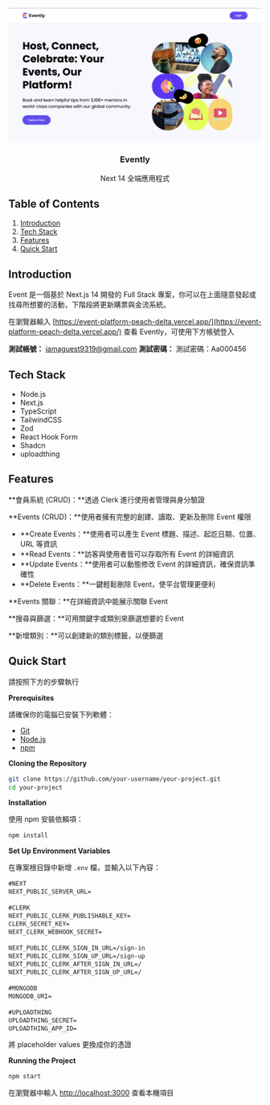 <div align="center">
 <br />
    <a href="https://event-platform-peach-delta.vercel.app/" target="_blank">
      <img src="./public/screenshot.png" alt="Project Banner">
    </a>
  <br />

  <h3 align="center">Evently</h3>

  <div align="center">Next 14 全端應用程式</div>
</div>

## <a name="table">Table of Contents</a>

1. [Introduction](#introduction)
2. [Tech Stack](#tech-stack)
3. [Features](#features)
4. [Quick Start](#quick-start)

## <a name="introduction">Introduction</a>

Event 是一個基於 Next.js 14 開發的 Full Stack 專案，你可以在上面隨意發起或找尋所想要的活動，下階段將更新購票與金流系統。

在瀏覽器輸入 [https://event-platform-peach-delta.vercel.app/](https://event-platform-peach-delta.vercel.app/) 查看 Evently，可使用下方帳號登入

**測試帳號：** iamaguest9319@gmail.com
**測試密碼：** 測試密碼：Aa000456

## <a name="tech-stack">Tech Stack</a>

- Node.js
- Next.js
- TypeScript
- TailwindCSS
- Zod
- React Hook Form
- Shadcn
- uploadthing

## <a name="features">Features</a>

**會員系統 (CRUD)：**透過 Clerk 進行使用者管理與身分驗證

**Events (CRUD)：**使用者擁有完整的創建、讀取、更新及刪除 Event 權限

- **Create Events：**使用者可以產生 Event 標題、描述、起訖日期、位置、URL 等資訊
- **Read Events：**訪客與使用者皆可以存取所有 Event 的詳細資訊
- **Update Events：**使用者可以動態修改 Event 的詳細資訊，確保資訊準確性
- **Delete Events：**一鍵輕鬆刪除 Event，使平台管理更便利

**Events 關聯：**在詳細資訊中能展示關聯 Event

**搜尋與篩選：**可用關鍵字或類別來篩選想要的 Event

**新增類別：**可以創建新的類別標籤，以便篩選

## <a name="quick-start">Quick Start</a>

請按照下方的步驟執行

**Prerequisites**

請確保你的電腦已安裝下列軟體：

- [Git](https://git-scm.com/)
- [Node.js](https://nodejs.org/en)
- [npm](https://www.npmjs.com/)

**Cloning the Repository**

```bash
git clone https://github.com/your-username/your-project.git
cd your-project
```

**Installation**

使用 npm 安裝依賴項：

```bash
npm install
```

**Set Up Environment Variables**

在專案根目錄中新增 `.env` 檔，並輸入以下內容：

```env
#NEXT
NEXT_PUBLIC_SERVER_URL=

#CLERK
NEXT_PUBLIC_CLERK_PUBLISHABLE_KEY=
CLERK_SECRET_KEY=
NEXT_CLERK_WEBHOOK_SECRET=

NEXT_PUBLIC_CLERK_SIGN_IN_URL=/sign-in
NEXT_PUBLIC_CLERK_SIGN_UP_URL=/sign-up
NEXT_PUBLIC_CLERK_AFTER_SIGN_IN_URL=/
NEXT_PUBLIC_CLERK_AFTER_SIGN_UP_URL=/

#MONGODB
MONGODB_URI=

#UPLOADTHING
UPLOADTHING_SECRET=
UPLOADTHING_APP_ID=
```

將 placeholder values 更換成你的憑證

**Running the Project**

```bash
npm start
```

在瀏覽器中輸入 [http://localhost:3000](http://localhost:3000) 查看本機項目
